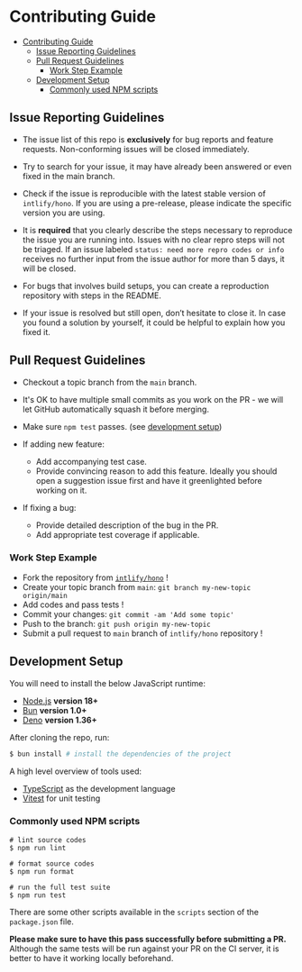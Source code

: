 # Contributing Guide

- [Contributing Guide](#contributing-guide)
  - [Issue Reporting Guidelines](#issue-reporting-guidelines)
  - [Pull Request Guidelines](#pull-request-guidelines)
    - [Work Step Example](#work-step-example)
  - [Development Setup](#development-setup)
    - [Commonly used NPM scripts](#commonly-used-npm-scripts)

## Issue Reporting Guidelines

- The issue list of this repo is **exclusively** for bug reports and feature
  requests. Non-conforming issues will be closed immediately.

- Try to search for your issue, it may have already been answered or even fixed
  in the main branch.

- Check if the issue is reproducible with the latest stable version of
  `intlify/hono`. If you are using a pre-release, please indicate the specific
  version you are using.

- It is **required** that you clearly describe the steps necessary to reproduce
  the issue you are running into. Issues with no clear repro steps will not be
  triaged. If an issue labeled `status: need more repro codes or info` receives
  no further input from the issue author for more than 5 days, it will be
  closed.

- For bugs that involves build setups, you can create a reproduction repository
  with steps in the README.

- If your issue is resolved but still open, don’t hesitate to close it. In case
  you found a solution by yourself, it could be helpful to explain how you fixed
  it.

## Pull Request Guidelines

- Checkout a topic branch from the `main` branch.

- It's OK to have multiple small commits as you work on the PR - we will let
  GitHub automatically squash it before merging.

- Make sure `npm test` passes. (see [development setup](#development-setup))

- If adding new feature:

  - Add accompanying test case.
  - Provide convincing reason to add this feature. Ideally you should open a
    suggestion issue first and have it greenlighted before working on it.

- If fixing a bug:
  - Provide detailed description of the bug in the PR.
  - Add appropriate test coverage if applicable.

### Work Step Example

- Fork the repository from [`intlify/hono`](https://github.com/intlify/hono) !
- Create your topic branch from `main`: `git branch my-new-topic origin/main`
- Add codes and pass tests !
- Commit your changes: `git commit -am 'Add some topic'`
- Push to the branch: `git push origin my-new-topic`
- Submit a pull request to `main` branch of `intlify/hono` repository !

## Development Setup

You will need to install the below JavaScript runtime:

- [Node.js](http://nodejs.org) **version 18+**
- [Bun](https://bun.sh/) **version 1.0+**
- [Deno](https://deno.com/) **version 1.36+**

After cloning the repo, run:

```bash
$ bun install # install the dependencies of the project
```

A high level overview of tools used:

- [TypeScript](https://www.typescriptlang.org/) as the development language
- [Vitest](https://vitest.dev/) for unit testing

### Commonly used NPM scripts

    # lint source codes
    $ npm run lint

    # format source codes
    $ npm run format

    # run the full test suite
    $ npm run test

There are some other scripts available in the `scripts` section of the
`package.json` file.

**Please make sure to have this pass successfully before submitting a PR.**
Although the same tests will be run against your PR on the CI server, it is
better to have it working locally beforehand.
